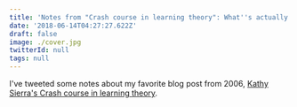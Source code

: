 ```yaml
---
title: 'Notes from "Crash course in learning theory": What''s actually hard'
date: '2018-06-14T04:27:27.622Z'
draft: false
image: ./cover.jpg
twitterId: null
tags: null
---
```


I've tweeted some notes about my favorite blog post from 2006, [Kathy Sierra's Crash course in learning theory](http://headrush.typepad.com/creating_passionate_users/2006/01/crash_course_in.html).

<post-separator></post-separator>

<div><twitter-embed hideConversation="true" id="1007225085466271746"></twitter-embed></div>
<div><twitter-embed hideConversation="true" id="1007225792957255681"></twitter-embed></div>
<div><twitter-embed hideConversation="true" id="1007227017052319745"></twitter-embed></div>
<div><twitter-embed hideConversation="true" id="1007227626803453954"></twitter-embed></div>
<div><twitter-embed hideConversation="true" id="1007227989891821575"></twitter-embed></div>
<div><twitter-embed hideConversation="true" id="1007228684380454912"></twitter-embed></div>
<div><twitter-embed hideConversation="true" id="1007229022789513216"></twitter-embed></div>
<div><twitter-embed hideConversation="true" id="1007229352189124608"></twitter-embed></div>
<div><twitter-embed hideConversation="true" id="1007230049068597248"></twitter-embed></div>
<div><twitter-embed hideConversation="true" id="1007230631690977281"></twitter-embed></div>
<div><twitter-embed hideConversation="true" id="1007231557256351744"></twitter-embed></div>
<div><twitter-embed hideConversation="true" id="1007232298138267649"></twitter-embed></div>
<div><twitter-embed hideConversation="true" id="1007232825571983360"></twitter-embed></div>
<div><twitter-embed hideConversation="true" id="1007233154589966336"></twitter-embed></div>
<div><twitter-embed hideConversation="true" id="1007233364133216256"></twitter-embed></div>
<div><twitter-embed hideConversation="true" id="1007233630463115264"></twitter-embed></div>
<div><twitter-embed hideConversation="true" id="1007234004997718017"></twitter-embed></div>
<div><twitter-embed hideConversation="true" id="1007234326667251713"></twitter-embed></div>
<div><twitter-embed hideConversation="true" id="1007235255265214464"></twitter-embed></div>
<div><twitter-embed hideConversation="true" id="1007235539576057856"></twitter-embed></div>
<div><twitter-embed hideConversation="true" id="1007235766349586432"></twitter-embed></div>
<div><twitter-embed hideConversation="true" id="1007237300663644173"></twitter-embed></div>